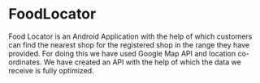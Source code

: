 # FoodLocator

Food Locator is an Android Application with the help of which customers can find the nearest shop for the registered
shop in the range they have provided. For doing this we have used Google Map API and location co-ordinates. We have 
created an API with the help of which the data we receive is fully optimized.
